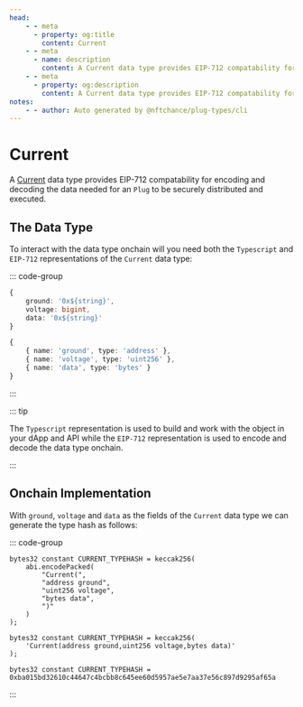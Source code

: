 ```yaml
---
head:
    - - meta
      - property: og:title
        content: Current
    - - meta
      - name: description
        content: A Current data type provides EIP-712 compatability for encoding and decoding.
    - - meta
      - property: og:description
        content: A Current data type provides EIP-712 compatability for encoding and decoding. 
notes:
    - - author: Auto generated by @nftchance/plug-types/cli
---
```


# Current

A [Current](/generated/base-types/Current) data type provides EIP-712 compatability for encoding and decoding the data needed for an `Plug` to be securely distributed and executed. 

## The Data Type

To interact with the data type onchain will you need both the `Typescript` and `EIP-712` representations of the `Current` data type: 

::: code-group

``` typescript [Typescript/Javascript]
{
    ground: '0x${string}',
	voltage: bigint,
	data: '0x${string}' 
}
```

```typescript [EIP-712]
{
    { name: 'ground', type: 'address' },
	{ name: 'voltage', type: 'uint256' },
	{ name: 'data', type: 'bytes' } 
}
```

:::

::: tip

The `Typescript` representation is used to build and work with the object in your dApp and API while the `EIP-712` representation is used to encode and decode the data type onchain.

:::

## Onchain Implementation

With `ground`, `voltage` and `data` as the fields of the `Current` data type we can generate the type hash as follows:

::: code-group

```solidity [Verbose.sol]
bytes32 constant CURRENT_TYPEHASH = keccak256(
    abi.encodePacked(
        "Current(",
		"address ground",
		"uint256 voltage",
		"bytes data",
        ")"
    )
);
```

```solidity [Inline.sol]
bytes32 constant CURRENT_TYPEHASH = keccak256(
    'Current(address ground,uint256 voltage,bytes data)'
);
```

```solidity [Hash.sol]
bytes32 constant CURRENT_TYPEHASH = 0xba015bd32610c44647c4bcbb8c645ee60d5957ae5e7aa37e56c897d9295af65a
```

:::